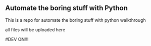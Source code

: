 ## Automate the boring stuff with Python 

This is a repo for automate the boring stuff with python walkthrough 

all files will be uploaded here

#DEV ON!!!